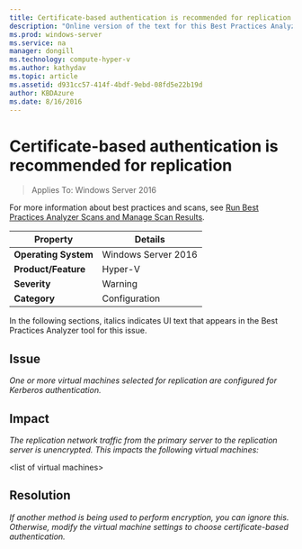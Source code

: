```yaml
---
title: Certificate-based authentication is recommended for replication
description: "Online version of the text for this Best Practices Analyzer rule."
ms.prod: windows-server
ms.service: na
manager: dongill
ms.technology: compute-hyper-v
ms.author: kathydav
ms.topic: article
ms.assetid: d931cc57-414f-4bdf-9ebd-08fd5e22b19d
author: KBDAzure
ms.date: 8/16/2016
---
```

# Certificate-based authentication is recommended for replication

>Applies To: Windows Server 2016

For more information about best practices and scans, see [Run Best Practices Analyzer Scans and Manage Scan Results](https://go.microsoft.com/fwlink/p/?LinkID=223177).  
  
|Property|Details|  
|-|-|  
|**Operating System**|Windows Server 2016|  
|**Product/Feature**|Hyper-V|  
|**Severity**|Warning|  
|**Category**|Configuration|  
  
In the following sections, italics indicates UI text that appears in the Best Practices Analyzer tool for this issue.  
  
## **Issue**  
*One or more virtual machines selected for replication are configured for Kerberos authentication.*  
  
## **Impact**  
*The replication network traffic from the primary server to the replication server is unencrypted. This impacts the following virtual machines:*  
  
\<list of virtual machines>  
  
## **Resolution**  
*If another method is being used to perform encryption, you can ignore this. Otherwise, modify the virtual machine settings to choose certificate-based authentication.*  
  


